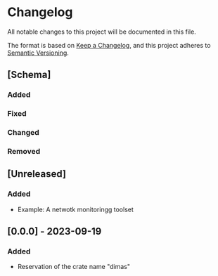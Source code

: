 # Changelog

All notable changes to this project will be documented in this file.

The format is based on [Keep a Changelog](https://keepachangelog.com/en/1.0.0/),
and this project adheres to [Semantic Versioning](https://semver.org/spec/v2.0.0.html).

## [Schema]

### Added

### Fixed

### Changed

### Removed


## [Unreleased]

### Added
- Example: A netwotk monitoringg toolset


## [0.0.0] - 2023-09-19

### Added

- Reservation of the crate name "dimas"
